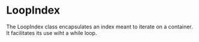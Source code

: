 # LoopIndex
The LoopIndex class encapsulates an index meant to iterate on a container. It facilitates its use wiht a while loop.
